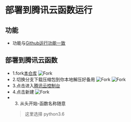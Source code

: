 # 部署到腾讯云函数运行
## 功能

- 功能与[Github运行功能一致](https://github.com/beggerlove/ZDTX/tree/master)

## 部署到腾讯云函数

- 1.fork[本仓库](https://github.com/beggerlove/ZDTX)
![Fork](https://cdn.jsdelivr.net/gh/beggerlove/ZDTX@master/img/img3.png)
- 2.切换分支下载压缩包到你本地解压好备用
![Fork](https://cdn.jsdelivr.net/gh/beggerlove/ZDTX@serverless/img/1.png)
![Fork](https://cdn.jsdelivr.net/gh/beggerlove/ZDTX@serverless/img/2.png)
- 3.点击进入[腾讯云控制台](https://console.cloud.tencent.com/scf/list?rid=1&ns=default)
- 4.点击新建
![Fork](https://cdn.jsdelivr.net/gh/beggerlove/ZDTX@serverless/img/3.png)
- 3. 从头开始-函数名称随意
    > 这里选择 python3.6
